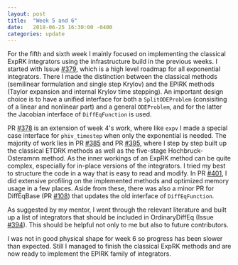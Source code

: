 ```yaml
---
layout: post
title:  "Week 5 and 6"
date:   2018-06-25 16:30:00 -0400
categories: update
---
```

For the fifth and sixth week I mainly focused on implementing the classical ExpRK integrators using the infrastructure build in the previous weeks. I started with Issue [#379](https://github.com/JuliaDiffEq/OrdinaryDiffEq.jl/issues/379), which is a high level roadmap for all exponential integrators. There I made the distinction between the classical methods (semilinear formulation and single step Krylov) and the EPIRK methods (Taylor expansion and internal Krylov time stepping). An important design choice is to have a unified interface for both a `SplitODEProblem` (consisiting of a linear and nonlinear part) and a general `ODEProblem`, and for the latter the Jacobian interface of `DiffEqFunction` is used.

PR [#378](https://github.com/JuliaDiffEq/OrdinaryDiffEq.jl/pull/378) is an extension of week 4's work, where like `expv` I made a special case interface for `phiv_timestep` when only the exponential is needed. The majority of work lies in PR [#385](https://github.com/JuliaDiffEq/OrdinaryDiffEq.jl/pull/385) and PR [#395](https://github.com/JuliaDiffEq/OrdinaryDiffEq.jl/pull/395), where I step by step built up the classical ETDRK methods as well as the five-stage Hochbruck-Osteramnn method. As the inner workings of an ExpRK method can be quite complex, especially for in-place versions of the integrators. I tried my best to structure the code in a way that is easy to read and modify. In PR [#401](https://github.com/JuliaDiffEq/OrdinaryDiffEq.jl/pull/401), I did extensive profiling on the implemented methods and optimized memory usage in a few places. Aside from these, there was also a minor PR for DiffEqBase (PR [#108](https://github.com/JuliaDiffEq/DiffEqBase.jl/pull/108)) that updates the old interface of `DiffEqFunction`.

As suggested by my mentor, I went through the relevant literature and built up a list of integrators that should be included in OrdinaryDiffEq (Issue [#394](https://github.com/JuliaDiffEq/OrdinaryDiffEq.jl/issues/394)). This should be helpful not only to me but also to future contributors.

I was not in good physical shape for week 6 so progress has been slower than expected. Still I managed to finish the classical ExpRK methods and are now ready to implement the EPIRK family of integrators.
